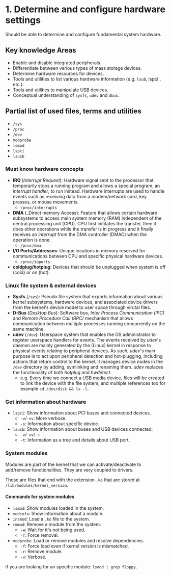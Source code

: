 # 1. Determine and configure hardware settings

Should be able to determine and configure fundamental system hardware.

## Key knowledge Areas

* Enable and disable integrated peripherals.
* Differentiate between various types of mass storage devices.
* Determine hardware resources for devices.
* Tools and utilities to list various hardware information (e.g. `lsub`, lspci`, etc.).
* Tools and utilities to manipulate USB devices.
* Conceptual understanding of `sysfs`, `udev` and `dbus`.

## Partial list of used files, terms and utilities

* `/sys`
* `/proc`
* `/dev`
* `modprobe`
* `lsmod`
* `lspci`
* `lsusb`

### Must know hardware concepts

* __IRQ__ (_Interrupt Request_): Hardware signal sent to the processor that temporarily stops a running program and allows a special program, an _interrupt handler_, to run instead. Hardware interrupts are used to handle events such as receiving data from a modem/network card, key presses, or mouse movements.
  * `/proc/interrupts`
* __DMA__ (_Direct memory Access): Feature that allows certain hardware subsystems to access main system memory (RAM) independent of the central processing unit (CPU). CPU first inititates the transfer, then it does other operations while the transfer is in progress and it finally receives an _interrupt_ from the DMA controller (DMAC) when the operation is done.
  * `/proc/dma`
* __I/O Ports/Addresses__: Unique locations in memory reserved for communications between CPU and specific physical hardware devices.
  * `/proc/ioports`
* __coldplug/hotplug__: Devices that should be unplugged when system is off (cold) or on (hot).

### Linux file system & external devices

* __Sysfs__ (`/sys`): Pseudo file system that exports information about various kernel subsystems, hardware devices, and associated device drivers from the kernel's device model to user space through virutal files.
* __D-Bus__ (_Desktop Bus_): Software bus, _Inter Process Communication (IPC)_ and _Remote Procedure Call (RPC)_ mechanism that allows communication between multiple processes running concurrently on the same machine. 
* __udev__ (`/dev`): Userspace system that enables the OS administrator to register userspace handlers for events. The events received by _udev_'s daemon are mainly generated by the (Linux) kernel in response to physical events relating to peripheral devices. As such, _udev_'s main purpose is to act upon peripheral detection and hot-plugging, including actions that return control to the kernel. It manages device nodes in the `/dev` directory by adding, symlinking and renaming them. _udev_ replaces the functionality of both _hotplug_ and _hwdetect_.
  * e.g. Every time we connect a USB media device, files will be created to link the device with the file system, and multiple references too for example `cd /dev/disk && ls -l`.

### Get information about hardware

* `lspci`: Show information about PCI buses and connected devices.
  * `-v`/`-vv`: More verbose.
  * `-s`: Information about specific device.
* `lsusb`: Show information about buses and USB devices connected.
  * `-v`/`-vv`/`-s`
  * `-t`: Information as a tree and details about USB port.

### System modules

Modules are part of the kernel that we can activate/deactivate to add/remove functionalities. They are very coupled to drivers.

Those are files that end with the extension `.ko` that are stored at `/lib/modules/kernel_version`.

#### Commands for system modules

* `lsmod`: Show modules loaded in the system.
* `modinfo`: Show information about a module.
* `insmod`: Load a `.ko` file to the system.
* `rmmod`: Remove a module from the system.
  * `-w`: Wait for it's not being used.
  * `-f`: Force removal.
* `modprobe`: Load or remove modules and resolve dependencies.
  * `-f`: Force load even if kernel version is mismatched.
  * `-r`: Remove module.
  * `-v`: Verbose.

If you are looking for an specific module: `lsmod | grep floppy`.